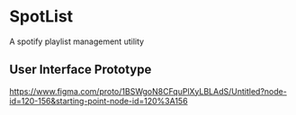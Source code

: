# SpotList

A spotify playlist management utility


## User Interface Prototype 
https://www.figma.com/proto/1BSWgoN8CFquPlXyLBLAdS/Untitled?node-id=120-156&starting-point-node-id=120%3A156
